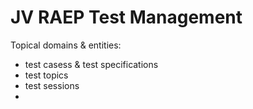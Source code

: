 JV RAEP Test Management
=======================

Topical domains & entities:
- test casess & test specifications
- test topics
- test sessions
-





